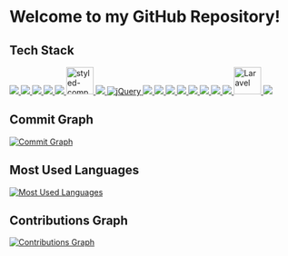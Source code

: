 # Welcome to my GitHub Repository!

## Tech Stack

<a href="https://www.w3schools.com/html/" target="_blank">
  <img src="https://img.icons8.com/color/48/000000/html-5--v1.png"/> <!-- HTML -->
</a>
<a href="https://www.w3schools.com/css/" target="_blank">
  <img src="https://img.icons8.com/color/48/000000/css3.png"/> <!-- CSS -->
</a>
<a href="https://developer.mozilla.org/en-US/docs/Web/JavaScript" target="_blank">
  <img src="https://img.icons8.com/color/48/000000/javascript.png"/> <!-- JavaScript -->
</a>
<a href="https://www.typescriptlang.org/" target="_blank">
  <img src="https://img.icons8.com/color/48/000000/typescript.png"/> <!-- TypeScript -->
</a>
<a href="https://reactjs.org/" target="_blank">
  <img src="https://img.icons8.com/color/48/000000/react-native.png"/> <!-- React -->
</a>
<a href="https://styled-components.com/" target="_blank">
  <img src="https://raw.githubusercontent.com/styled-components/brand/master/styled-components.png" alt="styled-components" width="48" height="48"/> <!-- styled-components -->
</a>
<a href="https://getbootstrap.com/" target="_blank">
  <img src="https://img.icons8.com/color/48/000000/bootstrap.png"/> <!-- Bootstrap -->
</a>
<a href="https://jquery.com/" target="_blank">
  <img src="https://img.icons8.com/ios-filled/50/000000/jquery.png" alt="jQuery"/> <!-- jQuery -->
</a>
<a href="https://nodejs.org/" target="_blank">
  <img src="https://img.icons8.com/color/48/000000/nodejs.png"/> <!-- Node.js -->
</a>
<a href="https://expressjs.com/" target="_blank">
  <img src="https://img.icons8.com/color/48/000000/express.png"/> <!-- Express -->
</a>
<a href="https://www.postgresql.org/" target="_blank">
  <img src="https://img.icons8.com/color/48/000000/postgreesql.png"/> <!-- PostgreSQL -->
</a>
<a href="https://www.mysql.com/" target="_blank">
  <img src="https://img.icons8.com/color/48/000000/mysql-logo.png"/> <!-- MySQL -->
</a>
<a href="https://www.python.org/" target="_blank">
  <img src="https://img.icons8.com/color/48/000000/python.png"/> <!-- Python -->
</a>
<a href="https://www.djangoproject.com/" target="_blank">
  <img src="https://img.icons8.com/color/48/000000/django.png"/> <!-- Django -->
</a>
<a href="https://www.docker.com/" target="_blank">
  <img src="https://img.icons8.com/color/48/000000/docker.png"/> <!-- Docker -->
</a>
<a href="https://www.php.net/" target="_blank">
  <img src="https://img.icons8.com/officel/40/000000/php-logo.png"/> <!-- PHP -->
</a>
<a href="https://laravel.com/" target="_blank">
  <img src="https://laravel.com/img/logomark.min.svg" width="48" alt="Laravel"> <!-- Laravel -->
</a>
<a href="https://wordpress.org/" target="_blank">
  <img src="https://img.icons8.com/color/48/000000/wordpress.png"/> <!-- WordPress -->
</a>


## Commit Graph

[![Commit Graph](https://github-readme-stats.vercel.app/api?username=RichardJacomo&show_icons=true&count_private=true&include_all_commits=true&theme=algolia)](https://github.com/RichardJacomo)

## Most Used Languages

[![Most Used Languages](https://github-readme-stats.vercel.app/api/top-langs/?username=RichardJacomo&layout=compact&theme=algolia)](https://github.com/RichardJacomo)

## Contributions Graph

[![Contributions Graph](https://github-readme-streak-stats.herokuapp.com/?user=RichardJacomo&theme=algolia)](https://github.com/RichardJacomo)
